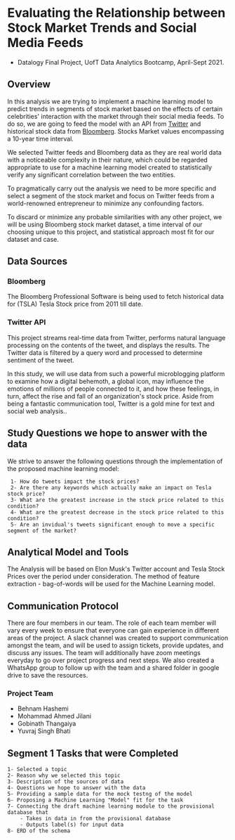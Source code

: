 
# Evaluating the Relationship between Stock Market Trends and Social Media Feeds
* Datalogy Final Project, UofT Data Analytics Bootcamp, April-Sept 2021.

## Overview

In this analysis we are trying to implement a machine learning model to predict trends in segments of stock market based on the effects of certain celebrities' interaction with the market through their social media feeds. To do so, we are going to feed the model with an API from [Twitter](https://twitter.com/?lang=en) and historical stock data from [Bloomberg](https://www.bloomberg.com/markets/stocks). Stocks Market values encompassing a 10-year time interval. 

We selected Twitter feeds and Bloomberg data as they are real world data with a noticeable complexity in their nature, which could be regarded appropriate to use for a machine learning model created to statistically verify any significant correlation between the two entities.

To pragmatically carry out the analysis we need to be more specific and select a segment of the stock market and focus on Twitter feeds from a world-renowned entrepreneur to minimize any confounding factors. 

To discard or minimize any probable similarities with any other project, we will be using Bloomberg stock market dataset, a time interval of our choosing unique to this project, and statistical approach most fit for our dataset and case. 

## Data Sources

   ### Bloomberg
The Bloomberg Professional Software is being used to fetch historical data for (TSLA) Tesla Stock price from 2011 till date. 

   ### Twitter API

This project streams real-time data from Twitter, performs natural language processing on the contents of the tweet, and displays the results. The Twitter data is filtered by a query word and processed to determine sentiment of the tweet.

In this study, we will use data from such a powerful microblogging platform to examine how a digital behemoth, a global icon, may influence the emotions of millions of people connected to it, and how these feelings, in turn, affect the rise and fall of an organization's stock price. Aside from being a fantastic communication tool, Twitter is a gold mine for text and social web analysis..

## Study Questions we hope to answer with the data
We strive to answer the following questions through the implementation of the proposed machine learning model:

     1- How do tweets impact the stock prices? 
     2- Are there any keywords which actually make an impact on Tesla stock price?
     3- What are the greatest increase in the stock price related to this condition?
     4- What are the greatest decrease in the stock price related to this condition?
     5- Are an invidual's tweets significant enough to move a specific segment of the market?
      
## Analytical Model and Tools
The Analysis will be based on Elon Musk's Twitter account and Tesla Stock Prices over the period under consideration.
The method of feature extraction - bag-of-words will be used for the Machine Learning model.

## Communication Protocol
There are four members in our team. The role of each team member will vary every week to ensure that everyone can gain experience in different areas of the project. A slack channel was created to support communication amongst the team, and will be used to assign tickets, provide updates, and discuss any issues. The team will additionally have zoom meetings everyday to go over project progress and next steps.
We also created a WhatsApp group to follow up with the team and a shared folder in google drive to save the resources.
### Project Team
* Behnam Hashemi 
* Mohammad Ahmed Jilani
* Gobinath Thangaiya
* Yuvraj Singh Bhati

## Segment 1 Tasks that were Completed

    1- Selected a topic
    2- Reason why we selected this topic
    3- Description of the sources of data
    4- Questions we hope to answer with the data
    5- Providing a sample data for the mock testng of the model
    6- Proposing a Machine Learning "Model" fit for the task 
    7- Connecting the draft machine learning module to the provisional database that
        - Takes in data in from the provisional database
        - Outputs label(s) for input data
    8- ERD of the schema














